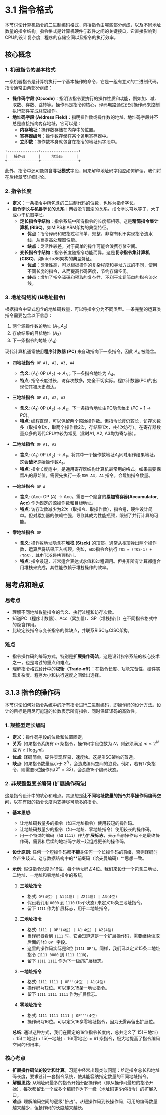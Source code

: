 # 3.1 指令格式

本节讨论计算机指令的二进制编码格式，包括指令由哪些部分组成，以及不同地址数量的指令结构。指令格式是计算机硬件与软件之间的关键接口，它直接影响到CPU的设计复杂度、程序的存储空间以及指令的执行效率。

## 核心概念

### 1. 机器指令的基本格式

一条机器指令是计算机执行一个基本操作的命令，它是一组有意义的二进制代码。指令通常由两部分组成：

*   **操作码字段 (Opcode)**：指明该指令要执行的操作性质和功能，例如加、减、取数、存数、跳转等。操作码是指令的核心，译码电路通过识别操作码来控制执行部件完成相应操作。
*   **地址码字段 (Address Field)**：指明操作数或操作数的地址。地址码字段并不总是直接指向内存地址，它可以是：
    *   **内存地址**：操作数存储在内存中的位置。
    *   **寄存器编号**：操作数存储在某个通用寄存器中。
    *   **立即数**：操作数本身就包含在指令的地址码字段中。

```
+--------------+-----------------+
|   操作码      |     地址码      |
+--------------+-----------------+
```
此外，指令中还可能包含**寻址模式**字段，用来解释地址码字段应如何解读，我们将在后续章节详细讨论。

### 2. 指令长度

*   **定义**：一条指令中所包含的二进制代码的位数，也称为指令字长。
*   **指令字长与机器字长的关系**：两者没有固定的关系。指令字长可以等于、大于或小于机器字长。
    *   **定长指令字结构**：指令系统中所有指令的长度都相等。这是**精简指令集计算机 (RISC)**，如MIPS和ARM架构的典型特征。
        *   **优点**：指令译码和取指过程简单、规整，非常有利于实现指令流水线，从而提高处理器性能。
        *   **缺点**：灵活性较差，对于简单的操作可能会浪费存储空间。
    *   **变长指令字结构**：指令长度随指令功能而异。这是**复杂指令集计算机 (CISC)**，如Intel x86架构的典型特征。
        *   **优点**：灵活性高，可以根据操作的复杂程度和寻址方式的不同，使用不同长度的指令，从而提高代码密度，节约存储空间。
        *   **缺点**：增加了指令译码和预取的复杂性，不利于实现简单的指令流水线。

### 3. 地址码结构 (N地址指令)

根据指令中显式包含的地址码数量，可以将指令分为不同类型。一条完整的运算类指令需要包含以下信息：
1.  两个源操作数的地址 ($A_1, A_2$)
2.  存放结果的目标地址 ($A_3$)
3.  下一条指令的地址 ($A_4$)

现代计算机通常使用**程序计数器 (PC)** 来自动指向下一条指令，因此 $A_4$ 被隐含。

*   **四地址指令**: `OP A1, A2, A3, A4`
    *   **含义**: $(A_1) \text{ OP } (A_2) \rightarrow A_3$；下一条指令地址为 $A_4$。
    *   **特点**: 指令长度过长，访存次数多，完全不切实际。程序计数器(PC)的出现使其被历史淘汰。

*   **三地址指令**: `OP A1, A2, A3`
    *   **含义**: $(A_1) \text{ OP } (A_2) \rightarrow A_3$。下一条指令地址由PC隐含给出 ($PC+1 \rightarrow PC$)。
    *   **特点**: 编程直观，可以保留两个原始操作数。但指令长度仍较长，访存次数多（取指令1次，取两个操作数2次，存结果1次，共4次访存）。在寄存器数量众多的现代CPU中较为常见（此时A1, A2, A3均为寄存器）。

*   **二地址指令**: `OP A1, A2`
    *   **含义**: $(A_1) \text{ OP } (A_2) \rightarrow A_1$。将其中一个操作数地址$A_1$同时用作结果地址，这会**破坏**原始操作数$A_1$。
    *   **特点**: 指令长度适中，是通用寄存器结构计算机最常用的格式。如果需要保留$A_1$的原始值，需要先执行一条 `MOV A3, A1` 指令，会增加指令数量。

*   **一地址指令**: `OP A`
    *   **含义**: $(\text{Acc}) \text{ OP } (A) \rightarrow \text{Acc}$。需要一个隐含的**累加寄存器(Accumulator, Acc)** 作为固定的源操作数和目标地址。
    *   **特点**: 访存次数减少为2次（取指令、取操作数），指令短，硬件设计简单。但对累加器的依赖性强，导致其成为性能瓶颈，限制了并行计算的可能。

*   **零地址指令**: `OP`
    *   **含义**: 操作数地址隐含在**堆栈 (Stack)** 的顶部。通常从栈顶弹出两个操作数，运算后将结果压入栈顶。例如，`ADD`指令会执行 `TOS = (TOS-1) + (TOS)`，其中TOS是栈顶指针。
    *   **特点**: 指令最短，非常适合表达式求值和过程调用。但并非所有计算都适合用堆栈来完成，其性能依赖于堆栈操作的效率。

## 易考点和难点

### 易考点
*   理解不同地址数量指令的含义、执行过程和访存次数。
*   知道PC（程序计数器）、Acc（累加器）、SP（堆栈指针）在不同指令格式中的隐含作用。
*   比较定长指令与变长指令的优缺点，并联系RISC与CISC架构。

### 难点
*   指令操作码的编码方式，特别是**扩展操作码法**，这是设计指令系统的核心技术之一，也是考试的重点和难点。
*   理解指令格式设计中的**权衡（Trade-off）**：在指令长度、功能完备性、硬件实现复杂度、程序大小和执行速度之间做出选择。

## 3.1.3 指令的操作码

本节讨论如何对指令系统中的所有指令进行二进制编码，即操作码的设计方法。设计的目标是用尽可能短的位数表示所有指令，同时保证译码的高效性。

### 1. 规整型定长编码

*   **定义**：操作码字段的位数和位置固定。
*   **关系**: 如果指令系统有 $m$ 条指令，操作码字段位数为 $N$，则必须满足 $m \le 2^N$ 或 $N \ge \lceil \log_2 m \rceil$。
*   **优点**: 译码简单，硬件实现容易，速度快。这是RISC架构的首选。
*   **缺点**: 如果指令数量远小于 $2^N$，会造成编码空间的浪费。例如，若有17条指令，则需要5位操作码($2^5=32$)，会浪费15个编码状态。

### 2. 非规整型变长编码 (扩展操作码法)

这是指令设计中的核心和难点。其思想是**让不同地址数量的指令共享操作码编码空间**，以在有限的指令长度内支持尽可能多的指令。

*   **基本思想**:
    *   让地址码数量多的指令（如三地址指令）使用较短的操作码。
    *   让地址码数量少的指令（如一地址、零地址指令）使用较长的操作码。
    *   用一个特殊的编码（如 `1111`）作为**扩展标志**，表示当前操作码不是最终操作码，需要和后续的地址码字段一起组成更长的操作码。

*   **设计原则**: 任何一个短操作码都**不能**是任何一个长操作码的前缀，否则译码时会产生歧义。这与数据结构中的**前缀码（哈夫曼编码）**思想一致。

*   **示例**:
    假设指令长度为16位，每个地址码占4位。我们来设计一个包含三地址、二地址、一地址和零地址指令的系统。

    1.  **三地址指令**:
        *   格式: `OP(4位) | A1(4位) | A2(4位) | A3(4位)`
        *   假设我们用 `0000` 到 `1110` (15个状态) 来定义15条三地址指令。
        *   留下 `1111` 作为扩展标志，用于二地址指令。

    2.  **二地址指令**:
        *   格式: `1111 | OP'(4位) | A1(4位) | A2(4位)`
        *   当译码器看到 `1111` 时，它会知道这是一个扩展操作码，需要继续读取后面的4位 `OP'` 字段。
        *   这里的操作码实际是8位 (`1111 OP'`)。同样，我们可以定义15条二地址指令 (`1111 0000` 到 `1111 1110`)。
        *   留下 `1111 1111` 作为下一级的扩展标志。

    3.  **一地址指令**:
        *   格式: `1111 1111 | OP''(4位) | A1(4位)`
        *   操作码为12位。可以定义15条一地址指令。
        *   留下 `1111 1111 1111` 作为扩展标志。

    4.  **零地址指令**:
        *   格式: `1111 1111 1111 | OP'''(4位)`
        *   操作码为16位。可以定义16条零地址指令，因为无需再留出扩展位。

    **总结**: 通过这种方式，我们在固定的16位指令长度内，总共定义了 $15 (\text{三地址}) + 15 (\text{二地址}) + 15 (\text{一地址}) + 16 (\text{零地址}) = 61$ 条指令，极大地提高了指令编码空间的利用率。

### 核心考点
*   **扩展操作码法的设计和计算**。习题中经常出现类似问题：给定指令总长和地址码长度，要求设计一套指令系统，使其能容纳指定数量的不同地址指令。
*   **解题思路**: 从地址码最多的指令开始分配操作码（即从操作码最短的指令开始），每次都留出一个或多个编码作为下一级（地址码更少的指令）的扩展入口。
*   **难点**: 理解编码空间的逐级"挤占"。从短操作码到长操作码，可用的编码数量越来越少，但操作码的长度越来越长。